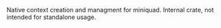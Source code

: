 Native context creation and managment for miniquad.
Internal crate, not intended for standalone usage.
